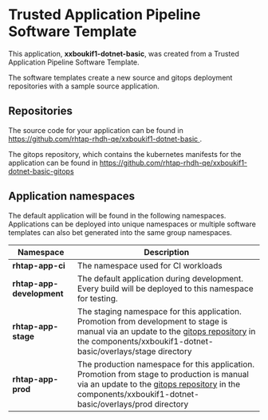 # Trusted Application Pipeline Software Template

This application, **xxboukif1-dotnet-basic**, was created from a Trusted Application Pipeline Software Template.

The software templates create a new source and gitops deployment repositories with a sample source application. 

## Repositories

The source code for your application can be found in [https://github.com/rhtap-rhdh-qe/xxboukif1-dotnet-basic ](https://github.com/rhtap-rhdh-qe/xxboukif1-dotnet-basic ).
 
The gitops repository, which contains the kubernetes manifests for the application can be found in 
[https://github.com/rhtap-rhdh-qe/xxboukif1-dotnet-basic-gitops ](https://github.com/rhtap-rhdh-qe/xxboukif1-dotnet-basic-gitops ) 

## Application namespaces 

The default application will be found in the following namespaces. Applications can be deployed into unique namespaces or multiple software templates can also bet generated into the same group namespaces.  

|  Namespace   |  Description   |  
| -------- | -------- |
| **rhtap-app-ci** | The namespace used for CI workloads |
| **rhtap-app-development** | The default application during development. Every build will be deployed to this namespace for testing. |
| **rhtap-app-stage** | The staging namespace for this application. Promotion from development to stage is manual via an update to the [gitops repository](https://github.com/rhtap-rhdh-qe/xxboukif1-dotnet-basic-gitops ) in the components/xxboukif1-dotnet-basic/overlays/stage directory |
| **rhtap-app-prod** | The production namespace for this application. Promotion from stage to production is manual via an update to the [gitops repository](https://github.com/rhtap-rhdh-qe/xxboukif1-dotnet-basic-gitops ) in the components/xxboukif1-dotnet-basic/overlays/prod directory |